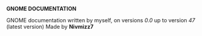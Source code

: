 **GNOME DOCUMENTATION**

GNOME documentation written by myself, on versions _0.0_ up to version _47_ (latest version) Made by **Nivmizz7**